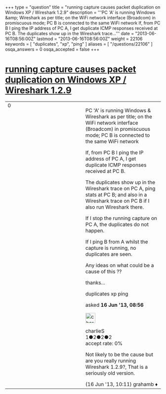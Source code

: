 +++
type = "question"
title = "running capture causes packet duplication on Windows XP / Wireshark 1.2.9"
description = '''PC &#x27;A&#x27; is running Windows &amp;amp; Wireshark as per title; on the WiFi network interface (Broadcom) in promiscuous mode; PC B is connected to the same WiFi network If, from PC B I ping the IP address of PC A, I get duplicate ICMP responses received at PC B. The duplicates show up in the Wireshark trace...'''
date = "2013-06-16T08:56:00Z"
lastmod = "2013-06-16T08:56:00Z"
weight = 22106
keywords = [ "duplicates", "xp", "ping" ]
aliases = [ "/questions/22106" ]
osqa_answers = 0
osqa_accepted = false
+++

<div class="headNormal">

# [running capture causes packet duplication on Windows XP / Wireshark 1.2.9](/questions/22106/running-capture-causes-packet-duplication-on-windows-xp-wireshark-129)

</div>

<div id="main-body">

<div id="askform">

<table id="question-table" style="width:100%;"><colgroup><col style="width: 50%" /><col style="width: 50%" /></colgroup><tbody><tr class="odd"><td style="width: 30px; vertical-align: top"><div class="vote-buttons"><div id="post-22106-score" class="post-score" title="current number of votes">0</div><div id="favorite-count" class="favorite-count"></div></div></td><td><div id="item-right"><div class="question-body"><p>PC 'A' is running Windows &amp; Wireshark as per title; on the WiFi network interface (Broadcom) in promiscuous mode; PC B is connected to the same WiFi network</p><p>If, from PC B I ping the IP address of PC A, I get duplicate ICMP responses received at PC B.</p><p>The duplicates show up in the Wireshark trace on PC A, ping stats at PC B; and also in a Wireshark trace on PC B if I also run Wireshark there.</p><p>If I stop the running capture on PC A, the duplicates do not happen.</p><p>If I ping B from A whilst the capture is running, no duplicates are seen.</p><p>Any ideas on what could be a cause of this ??</p><p>thanks...</p></div><div id="question-tags" class="tags-container tags">duplicates xp ping</div><div id="question-controls" class="post-controls"></div><div class="post-update-info-container"><div class="post-update-info post-update-info-user"><p>asked <strong>16 Jun '13, 08:56</strong></p><img src="https://secure.gravatar.com/avatar/9cc3300882005b0c2c8bea416a276b64?s=32&amp;d=identicon&amp;r=g" class="gravatar" width="32" height="32" alt="charlieS&#39;s gravatar image" /><p>charlieS<br />
<span class="score" title="1 reputation points">1</span><span title="2 badges"><span class="badge1">●</span><span class="badgecount">2</span></span><span title="2 badges"><span class="silver">●</span><span class="badgecount">2</span></span><span title="2 badges"><span class="bronze">●</span><span class="badgecount">2</span></span><br />
<span class="accept_rate" title="Rate of the user&#39;s accepted answers">accept rate:</span> <span title="charlieS has no accepted answers">0%</span></p></div></div><div id="comments-container-22106" class="comments-container"><span id="22107"></span><div id="comment-22107" class="comment"><div id="post-22107-score" class="comment-score"></div><div class="comment-text"><p>Not likely to be the cause but are you really running Wireshark 1.2.9?, That is a seriously old version.</p></div><div id="comment-22107-info" class="comment-info"><span class="comment-age">(16 Jun '13, 10:11)</span> grahamb ♦</div></div></div><div id="comment-tools-22106" class="comment-tools"></div><div class="clear"></div><div id="comment-22106-form-container" class="comment-form-container"></div><div class="clear"></div></div></td></tr></tbody></table>

</div>

</div>

